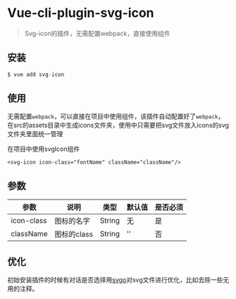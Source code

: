 # Vue-cli-plugin-svg-icon

> Svg-icon的插件，无需配置webpack，直接使用组件

## 安装

```javascript
$ vue add svg-icon
```

## 使用

无需配置`webpack`，可以直接在项目中使用组件，该插件自动配置好了`webpack`，在src的assets目录中生成icons文件夹，使用中只需要把svg文件放入icons的svg文件夹里面统一管理

在项目中使用svgIcon组件

```
<svg-icon icon-class="fontName" className="className"/>
```

## 参数

| 参数       | 说明        | 类型   | 默认值 | 是否必须 |
| ---------- | ----------- | ------ | ------ | -------- |
| icon-class | 图标的名字  | String | 无     | 是       |
| className  | 图标的class | String | ''     | 否       |

## 优化

初始安装插件的时候有对话是否选择用[svgo](https://github.com/svg/svgo)对svg文件进行优化，比如去除一些无用的注释。